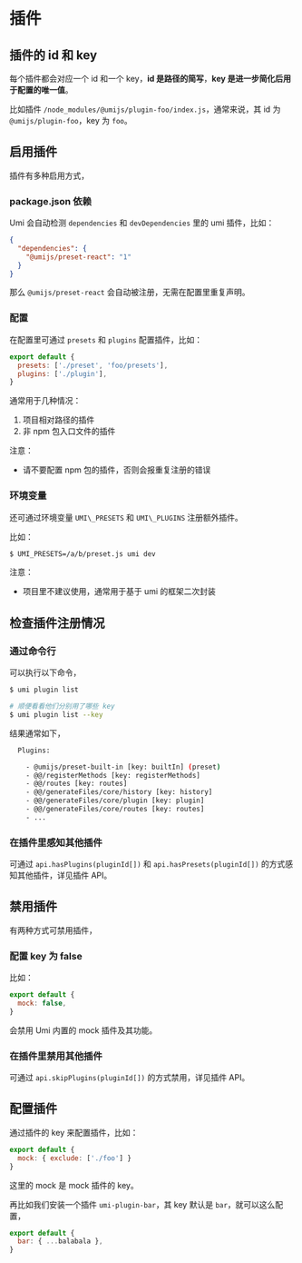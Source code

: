 # 插件

## 插件的 id 和 key

每个插件都会对应一个 id 和一个 key，**id 是路径的简写**，**key 是进一步简化后用于配置的唯一值**。

比如插件 `/node_modules/@umijs/plugin-foo/index.js`，通常来说，其 id 为 `@umijs/plugin-foo`，key 为 `foo`。

## 启用插件

插件有多种启用方式，

### package.json 依赖

Umi 会自动检测 `dependencies` 和 `devDependencies` 里的 umi 插件，比如：

```json
{
  "dependencies": {
    "@umijs/preset-react": "1"
  }
}
```

那么 `@umijs/preset-react` 会自动被注册，无需在配置里重复声明。

### 配置

在配置里可通过 `presets` 和 `plugins` 配置插件，比如：

```js
export default {
  presets: ['./preset', 'foo/presets'],
  plugins: ['./plugin'],
}
```

通常用于几种情况：

1. 项目相对路径的插件
2. 非 npm 包入口文件的插件

注意：

* 请不要配置 npm 包的插件，否则会报重复注册的错误

### 环境变量

还可通过环境变量 `UMI\_PRESETS` 和 `UMI\_PLUGINS` 注册额外插件。

比如：

```bash
$ UMI_PRESETS=/a/b/preset.js umi dev
```

注意：

* 项目里不建议使用，通常用于基于 umi 的框架二次封装

## 检查插件注册情况

### 通过命令行

可以执行以下命令，

```bash
$ umi plugin list

# 顺便看看他们分别用了哪些 key
$ umi plugin list --key
```

结果通常如下，

```bash
  Plugins:

    - @umijs/preset-built-in [key: builtIn] (preset)
    - @@/registerMethods [key: registerMethods]
    - @@/routes [key: routes]
    - @@/generateFiles/core/history [key: history]
    - @@/generateFiles/core/plugin [key: plugin]
    - @@/generateFiles/core/routes [key: routes]
    - ...
```

### 在插件里感知其他插件

可通过 `api.hasPlugins(pluginId[])` 和 `api.hasPresets(pluginId[])` 的方式感知其他插件，详见插件 API。

## 禁用插件

有两种方式可禁用插件，

### 配置 key 为 false

比如：

```js
export default {
  mock: false,
}
```

会禁用 Umi 内置的 mock 插件及其功能。

### 在插件里禁用其他插件

可通过 `api.skipPlugins(pluginId[])` 的方式禁用，详见插件 API。

## 配置插件

通过插件的 key 来配置插件，比如：

```js
export default {
  mock: { exclude: ['./foo'] }
}
```

这里的 mock 是 mock 插件的 key。

再比如我们安装一个插件 `umi-plugin-bar`，其 key 默认是 `bar`，就可以这么配置，

```js
export default {
  bar: { ...balabala },
}
```

